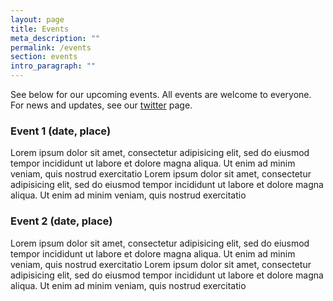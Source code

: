 ```yaml
---
layout: page
title: Events
meta_description: ""
permalink: /events
section: events
intro_paragraph: ""
---
```

See below for our upcoming events. All events are welcome to everyone. For news and updates, see our [twitter](https://twitter.com/kascigala) page.

### Event 1 (date, place) 

Lorem ipsum dolor sit amet, consectetur adipisicing elit, sed do eiusmod tempor incididunt ut labore et dolore magna aliqua. Ut enim ad minim veniam, quis nostrud exercitatio Lorem ipsum dolor sit amet, consectetur adipisicing elit, sed do eiusmod tempor incididunt ut labore et dolore magna aliqua. Ut enim ad minim veniam, quis nostrud exercitatio 

### Event 2 (date, place) 

Lorem ipsum dolor sit amet, consectetur adipisicing elit, sed do eiusmod tempor incididunt ut labore et dolore magna aliqua. Ut enim ad minim veniam, quis nostrud exercitatio Lorem ipsum dolor sit amet, consectetur adipisicing elit, sed do eiusmod tempor incididunt ut labore et dolore magna aliqua. Ut enim ad minim veniam, quis nostrud exercitatio 

